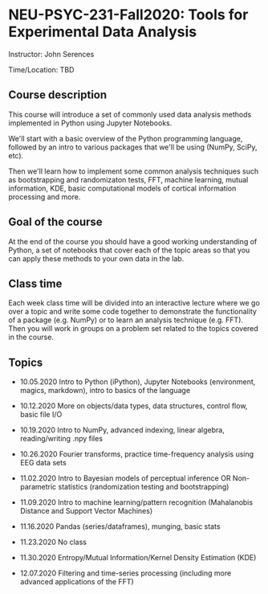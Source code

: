 # NEU-PSYC-231-Fall2020: Tools for Experimental Data Analysis 

Instructor: John Serences

Time/Location: TBD 

## Course description
This course will introduce a set of commonly used data analysis methods implemented in Python using Jupyter Notebooks. 

We'll start with a basic overview of the Python programming language, followed by an intro to various packages that we'll be using (NumPy, SciPy, etc). 

Then we'll learn how to implement some common analysis techniques such as bootstrapping and randomizaton tests, FFT, machine learning, mutual information, KDE, basic computational models of cortical information processing and more.  

## Goal of the course
At the end of the course you should have a good working understanding of Python, a set of notebooks that cover each of the topic areas so that you can apply these methods to your own data in the lab. 

## Class time
Each week class time will be divided into an interactive lecture where we go over a topic and write some code together to demonstrate the functionality of a package (e.g. NumPy) or to learn an analysis technique (e.g. FFT). Then you will work in groups on a problem set related to the topics covered in the course.

## Topics 
* 10.05.2020 Intro to Python (iPython), Jupyter Notebooks (environment, magics, markdown), intro to basics of the language

* 10.12.2020 More on objects/data types, data structures, control flow, basic file I/O

* 10.19.2020 Intro to NumPy, advanced indexing, linear algebra, reading/writing .npy files

* 10.26.2020 Fourier transforms, practice time-frequency analysis using EEG data sets 

* 11.02.2020 Intro to Bayesian models of perceptual inference OR Non-parametric statistics (randomization testing and bootstrapping)

* 11.09.2020 Intro to machine learning/pattern recognition (Mahalanobis Distance and Support Vector Machines) 

* 11.16.2020 Pandas (series/dataframes), munging, basic stats

* 11.23.2020 No class

* 11.30.2020 Entropy/Mutual Information/Kernel Density Estimation (KDE)

* 12.07.2020 Filtering and time-series processing (including more advanced applications of the FFT)
